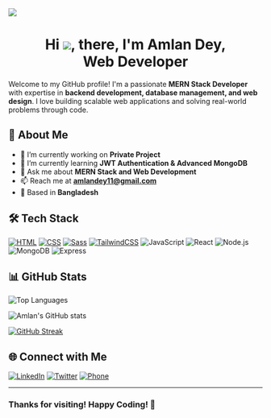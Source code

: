 <img src="https://komarev.com/ghpvc/?username=omlan99&color=red"/>

# <div align="center">Hi ![](https://user-images.githubusercontent.com/18350557/176309783-0785949b-9127-417c-8b55-ab5a4333674e.gif), there, I'm Amlan Dey,<br>   Web Developer</div>

Welcome to my GitHub profile! I'm a passionate **MERN Stack Developer** with expertise in **backend development, database management, and web design**. I love building scalable web applications and solving real-world problems through code.

## 🚀 About Me
- 🔭 I’m currently working on **Private Project**
- 🌱 I’m currently learning **JWT Authentication & Advanced MongoDB**
- 💬 Ask me about **MERN Stack and Web Development**
- 📫 Reach me at **amlandey11@gmail.com**
- 📍 Based in **Bangladesh**

## 🛠️ Tech Stack
[![HTML](https://img.shields.io/badge/HTML5-E34F26?style=for-the-badge&logo=html5&logoColor=white)](https://developer.mozilla.org/en-US/docs/Web/HTML)
[![CSS](https://img.shields.io/badge/CSS3-1572B6?style=for-the-badge&logo=css3&logoColor=white)](https://developer.mozilla.org/en-US/docs/Web/CSS)
[![Sass](https://img.shields.io/badge/Sass-CC6699?style=for-the-badge&logo=sass&logoColor=white)](https://sass-lang.com)
[![TailwindCSS](https://img.shields.io/badge/TailwindCSS-38B2AC?style=for-the-badge&logo=tailwind-css&logoColor=white)](https://tailwindcss.com)
![JavaScript](https://img.shields.io/badge/JavaScript-F7DF1E?style=for-the-badge&logo=javascript&logoColor=black)
![React](https://img.shields.io/badge/React-61DAFB?style=for-the-badge&logo=react&logoColor=black)
![Node.js](https://img.shields.io/badge/Node.js-339933?style=for-the-badge&logo=nodedotjs&logoColor=white)
![MongoDB](https://img.shields.io/badge/MongoDB-47A248?style=for-the-badge&logo=mongodb&logoColor=white)
![Express](https://img.shields.io/badge/Express-000000?style=for-the-badge&logo=express&logoColor=white)


## 📊 GitHub Stats
![Top Languages](https://github-readme-stats.vercel.app/api/top-langs/?username=omlan99&layout=compact&theme=radical)

![Amlan's GitHub stats](https://github-readme-stats.vercel.app/api?username=omlan99&show_icons=true&theme=radical)

[![GitHub Streak](https://github-readme-streak-stats.herokuapp.com?user=omlan99&theme=dark)](https://git.io/streak-stats)

## 🌐 Connect with Me
[![LinkedIn](https://img.shields.io/badge/LinkedIn-%230077B5.svg?style=for-the-badge&logo=linkedin&logoColor=white)](https://linkedin.com/in/omlan99)
[![Twitter](https://img.shields.io/badge/Twitter-%231DA1F2.svg?style=for-the-badge&logo=twitter&logoColor=white)](https:///x.com/omlan99)
<a href="tel:+880-1874466166">
  <img src="https://img.shields.io/badge/Phone-25D366?style=for-the-badge&logo=whatsapp&logoColor=white" alt="Phone" />
</a>  

---
### Thanks for visiting! Happy Coding! 🚀
